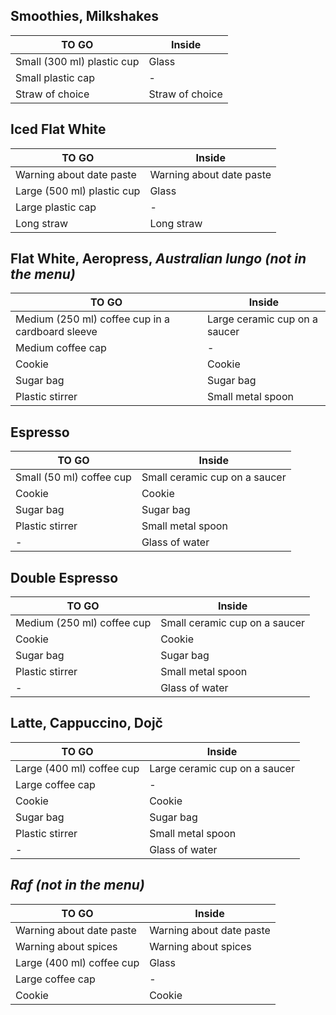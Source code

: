 ## Smoothies, Milkshakes

TO GO|Inside
--|--
Small (300 ml) plastic cup|Glass
Small plastic cap|-
Straw of choice|Straw of choice

## Iced Flat White

TO GO|Inside
--|--
Warning about date paste|Warning about date paste
Large (500 ml) plastic cup|Glass
Large plastic cap|-
Long straw|Long straw

## Flat White, Aeropress, *Australian lungo (not in the menu)*

TO GO|Inside
--|--
Medium (250 ml) coffee cup in a cardboard sleeve |Large ceramic cup on a saucer
Medium coffee cap|-
Cookie|Cookie
Sugar bag|Sugar bag
Plastic stirrer|Small metal spoon

## Espresso

TO GO|Inside
--|--
Small (50 ml) coffee cup |Small ceramic cup on a saucer
Cookie|Cookie
Sugar bag|Sugar bag
Plastic stirrer|Small metal spoon
-|Glass of water

## Double Espresso

TO GO|Inside
--|--
Medium (250 ml) coffee cup |Small ceramic cup on a saucer
Cookie|Cookie
Sugar bag|Sugar bag
Plastic stirrer|Small metal spoon
-|Glass of water

## Latte, Cappuccino, Dojč

TO GO|Inside
--|--
Large (400 ml) coffee cup |Large ceramic cup on a saucer
Large coffee cap|-
Cookie|Cookie
Sugar bag|Sugar bag
Plastic stirrer|Small metal spoon
-|Glass of water

## *Raf (not in the menu)*

TO GO|Inside
--|--
Warning about date paste|Warning about date paste
Warning about spices|Warning about spices
Large (400 ml) coffee cup|Glass
Large coffee cap|-
Cookie|Cookie


